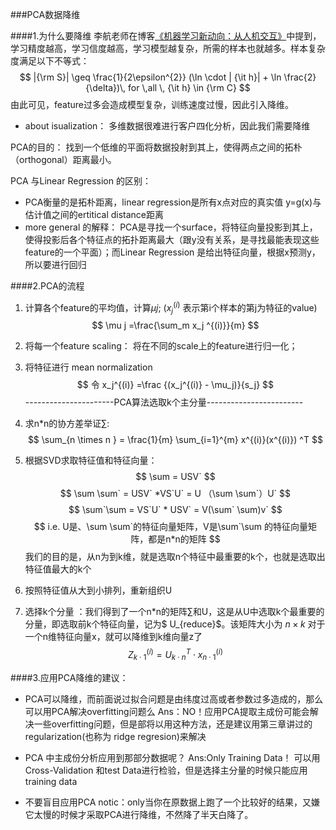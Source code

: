 ###PCA数据降维


####1.为什么要降维
李航老师在博客[《机器学习新动向：从人机交互》][1]中提到，学习精度越高，学习信度越高，学习模型越复杂，所需的样本也就越多。样本复杂度满足以下不等式：
$$
|{\rm S}| \geq \frac{1}{2\epsilon^{2}} (\ln \cdot | {\it h}| + \ln \frac{2}{\delta})\, for \,all \, {\it h} \in {\rm C}  
$$
由此可见，feature过多会造成模型复杂，训练速度过慢，因此引入降维。
* about isualization：
多维数据很难进行客户四化分析，因此我们需要降维

PCA的目的： 找到一个低维的平面将数据投射到其上，使得两点之间的拓朴（orthogonal）距离最小。

PCA 与Linear Regression 的区别：
* PCA衡量的是拓朴距离，linear regression是所有x点对应的真实值 y=g(x)与估计值之间的ertitical distance距离
* more general 的解释： PCA是寻找一个surface，将特征向量投影到其上，使得投影后各个特征点的拓扑距离最大（跟y没有关系，是寻找最能表现这些feature的一个平面）；而Linear Regression 是给出特征向量，根据x预测y，所以要进行回归

####2.PCA的流程
 1. 计算各个feature的平均值，计算$\mu j ;$ ($x_j^{(i)}$ 表示第i个样本的第j为特征的value)
   $$
 \mu j =\frac{\sum_m x_j ^{(i)}}{m} 
  $$
 2. 将每一个feature scaling： 将在不同的scale上的feature进行归一化；
 3. 将特征进行 mean normalization
 $$
 令 x_j^{(i)} =\frac {(x_j^{(i)} - \mu_j)}{s_j}
 $$
----------------------PCA算法选取k个主分量------------------------
 4. 求n*n的协方差举证$\sum$:
 $$
 \sum_{n \times n } = \frac{1}{m} \sum_{i=1}^{m} x^{(i)}(x^{(i)}) ^T
 $$
 5. 根据SVD求取特征值和特征向量：
 $$
 \sum = USV`
 $$
 $$
 \sum \sum` = USV` *VS`U` = U （\sum \sum`）U`
 $$
 $$
 \sum`\sum = VS`U` * USV` = V(\sum` \sum)v`
 $$
$$
i.e. U是、\sum \sum`的特征向量矩阵，V是\sum`\sum 的特征向量矩阵，都是n*n的矩阵 
$$
我们的目的是，从n为到k维，就是选取n个特征中最重要的k个，也就是选取出特征值最大的k个

 6. 按照特征值从大到小排列，重新组织U
 7. 选择k个分量 ：我们得到了一个n*n的矩阵$\sum$和U，这是从U中选取k个最重要的分量，即选取前k个特征向量，记为$ U_{reduce}$。该矩阵大小为 $n \times k$
对于一个n维特征向量x，就可以降维到k维向量z了
$$
Z_{k \cdot 1}^{(i)} = U_{k \cdot n}^{T} \cdot x_{n \cdot 1}^{(i)}
$$


####3.应用PCA降维的建议：
* PCA可以降维，而前面说过拟合问题是由纬度过高或者参数过多造成的，那么可以用PCA解决overfitting问题么
Ans：NO！应用PCA提取主成份可能会解决一些overfitting问题，但是部将以用这种方法，还是建议用第三章讲过的regularization(也称为 ridge regresion)来解决

* PCA 中主成份分析应用到那部分数据呢？
 Ans:Only Training Data！ 可以用Cross-Validation 和test Data进行检验，但是选择主分量的时候只能应用training data
 
* 不要盲目应用PCA
 notic：only当你在原数据上跑了一个比较好的结果，又嫌它太慢的时候才采取PCA进行降维，不然降了半天白降了。



[1]:http://blog.sina.com.cn/s/blog_7ad48fee01016d25.html